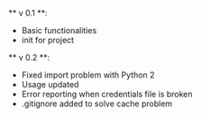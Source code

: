 ** v 0.1 **:

* Basic functionalities
* init for project

** v 0.2 **:

* Fixed import problem with Python 2
* Usage updated
* Error reporting when credentials file is broken
* .gitignore added to solve cache problem